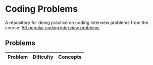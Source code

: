 # Coding Problems
A repository for doing practice on coding interview problems from the course: [50 popular coding interview problems](https://www.udemy.com/course/50-problems/).

## Problems
|Problem  |Dificulty  |Concepts|
|---------|-----------|--------|
